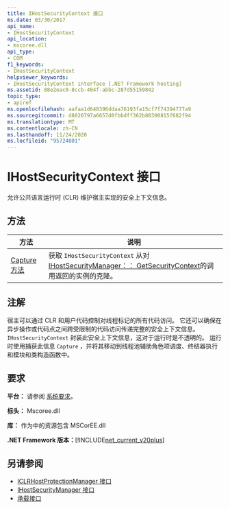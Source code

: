 ```yaml
---
title: IHostSecurityContext 接口
ms.date: 03/30/2017
api_name:
- IHostSecurityContext
api_location:
- mscoree.dll
api_type:
- COM
f1_keywords:
- IHostSecurityContext
helpviewer_keywords:
- IHostSecurityContext interface [.NET Framework hosting]
ms.assetid: 88e2eac0-8ccb-404f-abbc-287d55159842
topic_type:
- apiref
ms.openlocfilehash: aafaa1d648396ddaa76193fa15cf7f74394777a9
ms.sourcegitcommit: d8020797a6657d0fbbdff362b80300815f682f94
ms.translationtype: MT
ms.contentlocale: zh-CN
ms.lasthandoff: 11/24/2020
ms.locfileid: "95724801"
---
```

# <a name="ihostsecuritycontext-interface"></a>IHostSecurityContext 接口

允许公共语言运行时 (CLR) 维护宿主实现的安全上下文信息。  
  
## <a name="methods"></a>方法  
  
|方法|说明|  
|------------|-----------------|  
|[Capture 方法](ihostsecuritycontext-capture-method.md)|获取 `IHostSecurityContext` 从对 [IHostSecurityManager：： GetSecurityContext](ihostsecuritymanager-getsecuritycontext-method.md)的调用返回的实例的克隆。|  
  
## <a name="remarks"></a>注解  

 宿主可以通过 CLR 和用户代码控制对线程标记的所有代码访问。 它还可以确保在异步操作或代码点之间跨受限制的代码访问传递完整的安全上下文信息。 `IHostSecurityContext` 封装此安全上下文信息，这对于运行时是不透明的。 运行时使用捕获此信息 `Capture` ，并将其移动到线程池辅助角色项调度、终结器执行和模块和类构造函数中。  
  
## <a name="requirements"></a>要求  

 **平台：** 请参阅 [系统要求](../../get-started/system-requirements.md)。  
  
 **标头：** Mscoree.dll  
  
 **库：** 作为中的资源包含 MSCorEE.dll  
  
 **.NET Framework 版本：**[!INCLUDE[net_current_v20plus](../../../../includes/net-current-v20plus-md.md)]  
  
## <a name="see-also"></a>另请参阅

- [ICLRHostProtectionManager 接口](iclrhostprotectionmanager-interface.md)
- [IHostSecurityManager 接口](ihostsecuritymanager-interface.md)
- [承载接口](hosting-interfaces.md)
